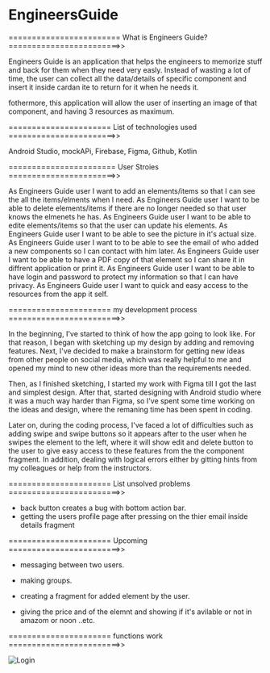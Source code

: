 # EngineersGuide
======================== What is Engineers Guide? ========================>>

Engineers Guide is an application that helps the engineers to memorize stuff and back for them when they need very easly. Instead of wasting a lot of time, the user can collect all the data/details of specific component and insert it inside cardan ite to return for it when he needs it. 

fothermore, this application will allow the user of inserting an image of that component, and having 3 resources as maximum.

====================== List of technologies used =======================>>

Android Studio,
mockAPi,
Firebase,
Figma,
Github,
Kotlin

======================= User Stroies =======================>>

As Engineers Guide user I want to add an elements/items so that I can see the all the items/elments when I need.
As Engineers Guide user I want to be able to delete elements/items if there are no longer needed so that user knows the elmenets he has.
As Engineers Guide user I want to be able to edite elements/items so that the user can update his elements.
As Engineers Guide user I want to be able to see the picture in it's actual size.
As Engineers Guide user I want to to be able to see the email of who added a new components so I can contact with him later.
As Engineers Guide user I want to be able to have a PDF copy of that element so I can share it in diffrent application or print it.
As Engineers Guide user I want to be able to have login and password to protect my information so that I can have privacy.
As Engineers Guide user I want to quick and easy access to the resources from the app it self.

====================== my development process ========================>>

In the beginning, I've started to think of how the app going to look like. For that reason, I began with sketching up my design by adding and removing features. Next, I've decided to make a brainstorm for getting new ideas from other people on social media, which was really helpful to me and opened my mind to new other ideas more than the requirements needed.

Then, as I finished sketching, I started my work with Figma till I got the last and simplest design. After that, started designing with Android studio where it was a much way harder than Figma, so I've spent some time working on the ideas and design, where the remaning time has been spent in coding.

Later on, during the coding process, I've faced a lot of difficulties such as adding swipe and swipe buttons so it appears after to the user when he swipes the element to the left, where it will show edit and delete button to the user to give easy access to these features from the the component fragment. In addition, dealing with logical errors either by gitting hints from my colleagues or help from the instructors.

====================== List unsolved problems ========================>>

- back button creates a bug with bottom action bar.
- getting the users profile page after pressing on the thier email inside details fragment


====================== Upcoming ========================>>

- messaging between two users.

- making groups.

- creating a fragment for added element by the user.

- giving the price and of the elemnt and showing if it's avilable or not in amazom or noon ..etc.

====================== functions work ========================>>



![Login](https://user-images.githubusercontent.com/91452250/150420044-faf88de3-426e-424b-83dd-dcfdd6c1799d.png)



